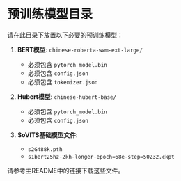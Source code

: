 # 预训练模型目录

请在此目录下放置以下必要的预训练模型：

1. **BERT模型**: `chinese-roberta-wwm-ext-large/`
   - 必须包含 `pytorch_model.bin`
   - 必须包含 `config.json`
   - 必须包含 `tokenizer.json`

2. **Hubert模型**: `chinese-hubert-base/`
   - 必须包含 `pytorch_model.bin`
   - 必须包含 `config.json`

3. **SoVITS基础模型文件**:
   - `s2G488k.pth` 
   - `s1bert25hz-2kh-longer-epoch=68e-step=50232.ckpt`

请参考主README中的链接下载这些文件。 